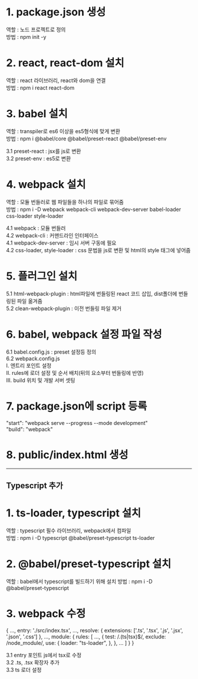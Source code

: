 # 1. package.json 생성
역할 : 노드 프로젝트로 정의  
방법 : npm init -y  

# 2. react, react-dom 설치
역할 : react 라이브러리, react와 dom을 연결  
방법 : npm i react react-dom  

# 3. babel 설치
역할 : transpiler로 es6 이상을 es5형식에 맞게 변환  
방법 : npm i @babel/core @babel/preset-react @babel/preset-env  

3.1 preset-react : jsx를 js로 변환  
3.2 preset-env : es5로 변환  

# 4. webpack 설치
역할 : 모듈 번들러로 웹 파일들을 하나의 파일로 묶어줌  
방법 : npm i -D webpack webpack-cli webpack-dev-server babel-loader css-loader style-loader  

4.1 webpack : 모듈 번들러  
4.2 webpack-cli : 커맨드라인 인터페이스  
4.1 webpack-dev-server : 임시 서버 구동에 필요  
4.2 css-loader, style-loader : css 문법을 js로 변환 및 html의 style 태그에 넣어줌  

# 5. 플러그인 설치
5.1 html-webpack-plugin : html파일에 번들링된 react 코드 삽입, dist폴더에 번들링된 파일 옮겨줌  
5.2 clean-webpack-plugin : 이전 번들링 파일 제거  

# 6. babel, webpack 설정 파일 작성
6.1 babel.config.js : preset 설정등 정의  
6.2 webpack.config.js  
I. 엔트리 포인트 설정  
II. rules에 로더 설정 및 순서 배치(뒤의 요소부터 번들링에 반영)  
III. build 위치 및 개발 서버 셋팅  

# 7. package.json에 script 등록
"start": "webpack serve --progress --mode development"  
"build": "webpack"  

# 8. public/index.html 생성

---------------------------------------------------------------------  

## Typescript 추가  

# 1. ts-loader, typescript 설치
역할 : typescript 필수 라이브러리, webpack에서 컴파일  
방법 : npm i -D typescript @babel/preset-typescript ts-loader  

# 2. @babel/preset-typescript 설치  
역할 : babel에서 typescript를 빌드하기 위해 설치
방법 : npm i -D @babel/preset-typescript

# 3. webpack 수정  
{
    ...,
    entry: './src/index.tsx',
    ...,
    resolve: {
        extensions: ['.ts', '.tsx', '.js', '.jsx', '.json', '.css']
    },
    ...,
    module: {
        rules: [
            ...,
            {
                test: /\.(ts|tsx)$/,
                exclude: /node_module/,
                use: {
                    loader: "ts-loader",
                },
            },
            ...
        ]
    }
}

3.1 entry 포인트 js에서 tsx로 수정   
3.2 .ts, .tsx 확장자 추가  
3.3 ts 로더 설정  
